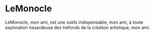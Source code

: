 # LeMonocle
LeMonocle, mon ami, est une outils indispensable, mon ami, à toute exploration hasardeuse des tréfonds de la création artistique, mon ami.

